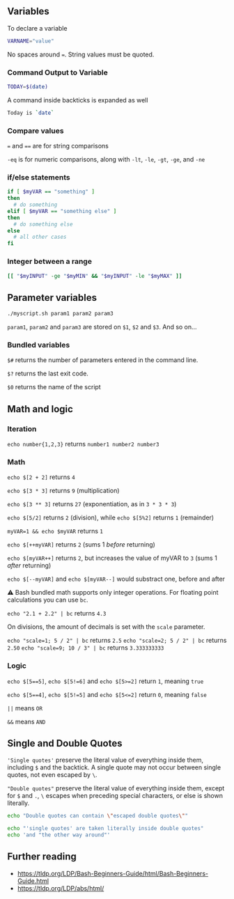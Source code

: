 ## Variables
To declare a variable
```bash
VARNAME="value"
```
No spaces around `=`. String values must be quoted.

### Command Output to Variable
```bash
TODAY=$(date)
```
A command inside backticks is expanded as well
```bash
Today is `date`
```
### Compare values
`=` and `==` are for string comparisons

`-eq` is for numeric comparisons, along with `-lt`, `-le`, `-gt`, `-ge`, and `-ne`

### if/else statements
```bash
if [ $myVAR == "something" ]
then
  # do something 
elif [ $myVAR == "something else" ]
then
  # do something else
else
  # all other cases 
fi
```
### Integer between a range
```bash
[[ "$myINPUT" -ge "$myMIN" && "$myINPUT" -le "$myMAX" ]]
```
## Parameter variables
```bash
./myscript.sh param1 param2 param3 
```
`param1`, `param2` and `param3` are stored on `$1`, `$2` and `$3`. And so on...  

### Bundled variables
`$#` returns the number of parameters entered in the command line.

`$?` returns the last exit code.

`$0` returns the name of the script

## Math and logic

### Iteration
`echo number{1,2,3}` returns `number1 number2 number3`
### Math

`echo $[2 + 2]` returns `4`

`echo $[3 * 3]` returns `9` (multiplication)

`echo $[3 ** 3]` returns `27` (exponentiation, as in `3 * 3 * 3`)

`echo $[5/2]` returns `2` (division), while `echo $[5%2]` returns `1` (remainder) 

`myVAR=1 && echo $myVAR` returns `1`

`echo $[++myVAR]` returns `2` (sums 1 *before* returning)

`echo $[myVAR++]` returns `2`, but increases the value of myVAR to `3` (sums 1 *after* returning)

`echo $[--myVAR]` and `echo $[myVAR--]` would substract one, before and after

:warning: Bash bundled math supports only integer operations. For floating point calculations you can use `bc`. 

`echo "2.1 + 2.2" | bc` returns `4.3`

On divisions, the amount of decimals is set with the `scale` parameter.

`echo "scale=1; 5 / 2" | bc` returns `2.5`
`echo "scale=2; 5 / 2" | bc` returns `2.50`
`echo "scale=9; 10 / 3" | bc` returns `3.333333333`

### Logic
`echo $[5==5]`, `echo $[5!=6]` and `echo $[5>=2]` return `1`, meaning `true`

`echo $[5==4]`, `echo $[5!=5]` and `echo $[5<=2]` return `0`, meaning `false`

`||` means `OR`

`&&` means `AND`

## Single and Double Quotes
`'Single quotes'` preserve the literal value of everything inside them, including `$` and the backtick. A single quote may not occur between single quotes, not even escaped by `\`.

`"Double quotes"` preserve the literal value of everything inside them, except for `$` and `.`, `\` escapes when preceding special characters, or else is shown literally.
```bash
echo "Double quotes can contain \"escaped double quotes\""
```
```bash
echo "'single quotes' are taken literally inside double quotes"
echo 'and "the other way around"'
```
## Further reading
* https://tldp.org/LDP/Bash-Beginners-Guide/html/Bash-Beginners-Guide.html
* https://tldp.org/LDP/abs/html/
